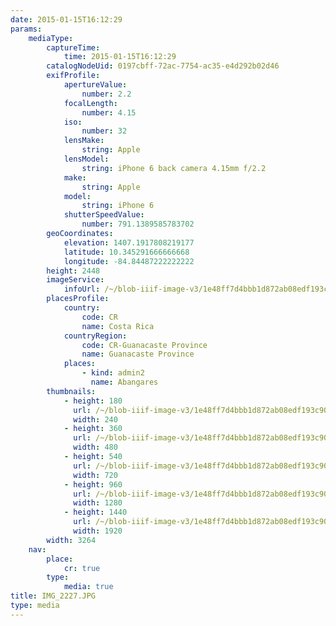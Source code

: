 ```yaml
---
date: 2015-01-15T16:12:29
params:
    mediaType:
        captureTime:
            time: 2015-01-15T16:12:29
        catalogNodeUid: 0197cbff-72ac-7754-ac35-e4d292b02d46
        exifProfile:
            apertureValue:
                number: 2.2
            focalLength:
                number: 4.15
            iso:
                number: 32
            lensMake:
                string: Apple
            lensModel:
                string: iPhone 6 back camera 4.15mm f/2.2
            make:
                string: Apple
            model:
                string: iPhone 6
            shutterSpeedValue:
                number: 791.1389585783702
        geoCoordinates:
            elevation: 1407.1917808219177
            latitude: 10.345291666666668
            longitude: -84.84487222222222
        height: 2448
        imageService:
            infoUrl: /~/blob-iiif-image-v3/1e48ff7d4bbb1d872ab08edf193c909684a37c3604c224597b2d6273a8530158/info.json
        placesProfile:
            country:
                code: CR
                name: Costa Rica
            countryRegion:
                code: CR-Guanacaste Province
                name: Guanacaste Province
            places:
                - kind: admin2
                  name: Abangares
        thumbnails:
            - height: 180
              url: /~/blob-iiif-image-v3/1e48ff7d4bbb1d872ab08edf193c909684a37c3604c224597b2d6273a8530158/full/240%2C180/0/default.jpg
              width: 240
            - height: 360
              url: /~/blob-iiif-image-v3/1e48ff7d4bbb1d872ab08edf193c909684a37c3604c224597b2d6273a8530158/full/480%2C360/0/default.jpg
              width: 480
            - height: 540
              url: /~/blob-iiif-image-v3/1e48ff7d4bbb1d872ab08edf193c909684a37c3604c224597b2d6273a8530158/full/720%2C540/0/default.jpg
              width: 720
            - height: 960
              url: /~/blob-iiif-image-v3/1e48ff7d4bbb1d872ab08edf193c909684a37c3604c224597b2d6273a8530158/full/1280%2C960/0/default.jpg
              width: 1280
            - height: 1440
              url: /~/blob-iiif-image-v3/1e48ff7d4bbb1d872ab08edf193c909684a37c3604c224597b2d6273a8530158/full/1920%2C1440/0/default.jpg
              width: 1920
        width: 3264
    nav:
        place:
            cr: true
        type:
            media: true
title: IMG_2227.JPG
type: media
---
```

